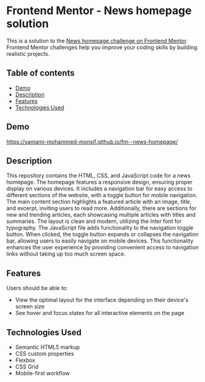 # Frontend Mentor - News homepage solution

This is a solution to the [News homepage challenge on Frontend Mentor](https://www.frontendmentor.io/challenges/news-homepage-H6SWTa1MFl). Frontend Mentor challenges help you improve your coding skills by building realistic projects.

## Table of contents

- [Demo](#demo)
- [Description](#description)
- [Features](#features)
- [Technologies Used](#technologies-used)

## Demo

https://yamami-mohammed-monsif.github.io/fm--news-homepage/

## Description

This repository contains the HTML, CSS, and JavaScript code for a news homepage. The homepage features a responsive design, ensuring proper display on various devices. It includes a navigation bar for easy access to different sections of the website, with a toggle button for mobile navigation. The main content section highlights a featured article with an image, title, and excerpt, inviting users to read more. Additionally, there are sections for new and trending articles, each showcasing multiple articles with titles and summaries. The layout is clean and modern, utilizing the Inter font for typography.
The JavaScript file adds functionality to the navigation toggle button. When clicked, the toggle button expands or collapses the navigation bar, allowing users to easily navigate on mobile devices. This functionality enhances the user experience by providing convenient access to navigation links without taking up too much screen space.


## Features

Users should be able to:

- View the optimal layout for the interface depending on their device's screen size
- See hover and focus states for all interactive elements on the page

## Technologies Used

- Semantic HTML5 markup
- CSS custom properties
- Flexbox
- CSS Grid
- Mobile-first workflow